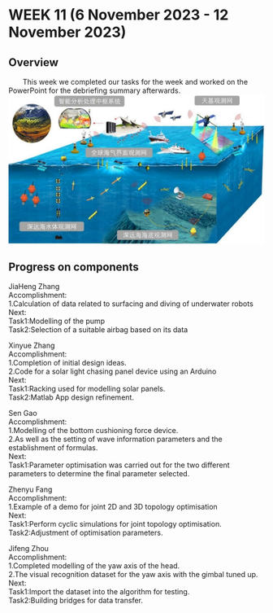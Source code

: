 # WEEK 11 (6 November 2023 - 12 November 2023)

## Overview
&emsp;&emsp;This week we completed our tasks for the week and worked on the PowerPoint for the debriefing summary afterwards.
![Picture](https://github.com/SCi-winner/SCI.github.io/blob/main/img/总体概念图.png)
## Progress on components
JiaHeng Zhang
<br>
Accomplishment:
<br>
1.Calculation of data related to surfacing and diving of underwater robots
<br>
Next:
<br>
Task1:Modelling of the pump
<br>
Task2:Selection of a suitable airbag based on its data
<br>

Xinyue Zhang
<br>
Accomplishment:
<br>
1.Completion of initial design ideas.
<br>
2.Code for a solar light chasing panel device using an Arduino
<br>
Next:
<br>
Task1:Racking used for modelling solar panels.
<br>
Task2:Matlab App design refinement.
<br>

Sen Gao
<br>
Accomplishment:
<br>
1.Modelling of the bottom cushioning force device.
<br>
2.As well as the setting of wave information parameters and the establishment of formulas.
<br>
Next:
<br>
Task1:Parameter optimisation was carried out for the two different parameters to determine the final parameter selected.
<br>

Zhenyu Fang
<br>
Accomplishment:
<br>
1.Example of a demo for joint 2D and 3D topology optimisation
<br>
Next:
<br>
Task1:Perform cyclic simulations for joint topology optimisation.
<br>
Task2:Adjustment of optimisation parameters.

Jifeng Zhou
<br>
Accomplishment:
<br>
1.Completed modelling of the yaw axis of the head.
<br>
2.The visual recognition dataset for the yaw axis with the gimbal tuned up.
<br>
Next:
<br>
Task1:Import the dataset into the algorithm for testing.
<br>
Task2:Building bridges for data transfer.
<br>





